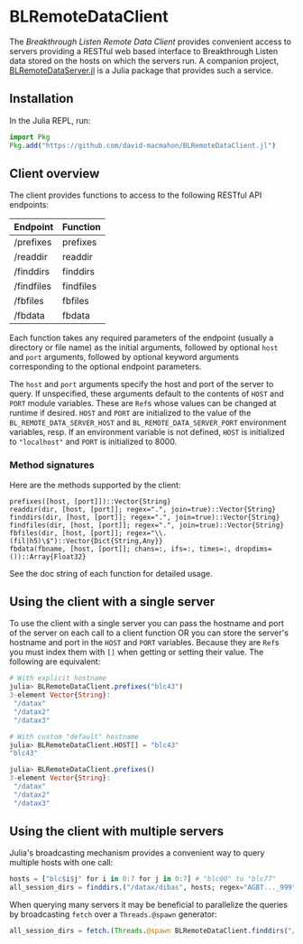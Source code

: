 # BLRemoteDataClient

The *Breakthrough Listen Remote Data Client* provides convenient access to
servers providing a RESTful web based interface to Breakthrough Listen data
stored on the hosts on which the servers run.  A companion project,
[BLRemoteDataServer.jl](
https://github.com/david-macmahon/BLRemoteDataServer.jl) is a Julia package that
provides such a service.

## Installation

In the Julia REPL, run:

```julia
import Pkg
Pkg.add("https://github.com/david-macmahon/BLRemoteDataClient.jl")
```

## Client overview

The client provides functions to access to the following RESTful API endpoints:

| Endpoint  | Function  |
|:----------|:----------|
|/prefixes  | prefixes  |
|/readdir   | readdir   |
|/finddirs  | finddirs  |
|/findfiles | findfiles |
|/fbfiles   | fbfiles   |
|/fbdata    | fbdata    |

Each function takes any required parameters of the endpoint (usually a directory
or file name) as the initial arguments, followed by optional `host` and `port`
arguments, followed by optional keyword arguments corresponding to the optional
endpoint parameters.

The `host` and `port` arguments specify the host and port of the server to
query.  If unspecified, these arguments default to the contents of `HOST` and
`PORT` module variables.  These are `Ref`s whose values can be changed at
runtime if desired.  `HOST` and `PORT` are initialized to the value of the
`BL_REMOTE_DATA_SERVER_HOST` and `BL_REMOTE_DATA_SERVER_PORT` environment
variables, resp.  If an environment variable is not defined, `HOST` is
initialized to `"localhost"` and `PORT` is initialized to 8000.

### Method signatures

Here are the methods supported by the client:

```
prefixes([host, [port]])::Vector{String}
readdir(dir, [host, [port]]; regex=".", join=true)::Vector{String}
finddirs(dir, [host, [port]]; regex=".", join=true)::Vector{String}
findfiles(dir, [host, [port]]; regex=".", join=true)::Vector{String}
fbfiles(dir, [host, [port]]; regex="\\.(fil|h5)\$")::Vector{Dict{String,Any}}
fbdata(fbname, [host, [port]]; chans=:, ifs=:, times=:, dropdims=())::Array{Float32}
```

See the doc string of each function for detailed usage.

## Using the client with a single server

To use the client with a single server you can pass the hostname and port of the
server on each call to a client function OR you can store the server's hostname
and port in the `HOST` and `PORT` variables.  Because they are `Ref`s you must
index them with `[]` when getting or setting their value.  The following are
equivalent:

```julia
# With explicit hostname
julia> BLRemoteDataClient.prefixes("blc43")
3-element Vector{String}:
 "/datax"
 "/datax2"
 "/datax3"

# With custom "default" hostname
julia> BLRemoteDataClient.HOST[] = "blc43"
"blc43"

julia> BLRemoteDataClient.prefixes()
3-element Vector{String}:
 "/datax"
 "/datax2"
 "/datax3"
```

## Using the client with multiple servers

Julia's broadcasting mechanism provides a convenient way to query multiple hosts
with one call:

```julia
hosts = ["blc$i$j" for i in 0:7 for j in 0:7] # "blc00" to "blc77" 
all_session_dirs = finddirs.("/datax/dibas", hosts; regex="AGBT..._999")
```

When querying many servers it may be beneficial to parallelize the queries by
broadcasting `fetch` over a `Threads.@spawn` generator:

```julia
all_session_dirs = fetch.(Threads.@spawn BLRemoteDataClient.finddirs("/datax/dibas", h, regex="AGBT..._999") for h in hosts)
```
